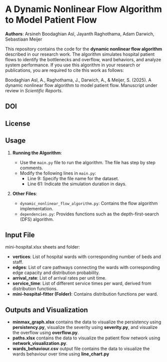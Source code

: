 # A Dynamic Nonlinear Flow Algorithm to Model Patient Flow

**Authors**: Arsineh Boodaghian Asl, Jayanth Raghothama, Adam Darwich, Sebastiaan Meijer  

This repository contains the code for the **dynamic nonlinear flow algorithm** described in our research work. The algorithm simulates hospital patient flows to identify the bottlenecks and overflow, ward behaviors, and analyze system performance.
If you use this algorithm in your research or publications, you are required to cite this work as follows:

Boodaghian Asl, A., Raghothama, J., Darwich, A., & Meijer, S. (2025). A dynamic nonlinear flow algorithm to model patient flow. Manuscript under review in *Scientific Reports*.

## DOI

## License

## Usage
1. **Running the Algorithm**:
   - Use the `main.py` file to run the algorithm. The file has step by step comments.
   - Modify the following lines in `main.py`:
     - Line 9: Specify the file name for the dataset.
     - Line 61: Indicate the simulation duration in days.

2. **Other Files**:
   - `dynamic_nonlinear_flow_algorithm.py`: Contains the flow algorithm implementation.
   - `dependencies.py`: Provides functions such as the depth-first-search (DFS) algorithm.

## Input File
mini-hospital.xlsx sheets and folder:

- **vertices**: List of hospital wards with corresponding number of beds and staff.
- **edges**: List of care pathways connecting the wards with corresponding edge capacity and distribution probability.
- **arrival_rate**: List of arrival rates per unit time.
- **service_time**: List of different service times per ward, derived from distribution functions.
- **mini-hospital-fitter (Folder)**: Contains distribution functions per ward.

## Outputs and Visualization
- **minmax_graph.xlsx** contains the data to visualize the persistency using **persistency.py**, visualize the severity using **severity.py**, and visualize the overflow using **overflow.py**.
- **paths.xlsx** contains the data to visualize the patient flow network using **network_visualization.py**.
- **wards_behaviour.csv** output file contains the data to visualize the wards behaviour over time using **line_chart.py**


